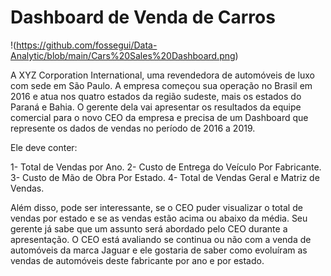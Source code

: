 # Dashboard de Venda de Carros

!(https://github.com/fossegui/Data-Analytic/blob/main/Cars%20Sales%20Dashboard.png)

A XYZ Corporation International, uma revendedora de automóveis de luxo com sede em São Paulo. 
A empresa começou sua operação no Brasil em 2016 e atua nos quatro estados da região sudeste, mais os estados do Paraná e Bahia.
O gerente dela vai apresentar os resultados da equipe comercial para o novo CEO da empresa e precisa de um Dashboard que represente os dados de vendas 
no período de 2016 a 2019.

Ele deve conter:

1- Total de Vendas por Ano.
2- Custo de Entrega do Veículo Por Fabricante.
3- Custo de Mão de Obra Por Estado.
4- Total de Vendas Geral e Matriz de Vendas.

Além disso, pode ser interessante, se o CEO puder visualizar o total de vendas por estado 
e se as vendas estão acima ou abaixo da média. Seu gerente já sabe que um assunto será 
abordado pelo CEO durante a apresentação. O CEO está avaliando se continua ou não com a 
venda de automóveis da marca Jaguar e ele gostaria de saber como evoluíram as vendas de 
automóveis deste fabricante por ano e por estado.
